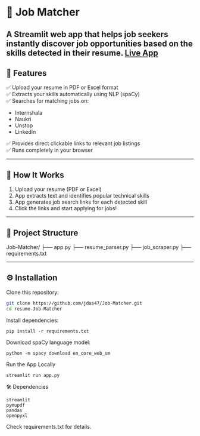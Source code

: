 # 💼 Job Matcher

A Streamlit web app that helps job seekers instantly discover job opportunities based on the skills detected in their resume.
[Live App](https://job-matcher-96j4kalzteevpmwbqgv9in.streamlit.app/)
---

## 🚀 Features

✅ Upload your resume in PDF or Excel format  
✅ Extracts your skills automatically using NLP (spaCy)  
✅ Searches for matching jobs on:
- Internshala
- Naukri
- Unstop
- LinkedIn

✅ Provides direct clickable links to relevant job listings  
✅ Runs completely in your browser

---

## 🔧 How It Works

1. Upload your resume (PDF or Excel)
2. App extracts text and identifies popular technical skills
3. App generates job search links for each detected skill
4. Click the links and start applying for jobs!

---

## 📁 Project Structure

Job-Matcher/
├── app.py
├── resume_parser.py
├── job_scraper.py
├── requirements.txt


---

## ⚙️ Installation

Clone this repository:

```bash
git clone https://github.com/jdas47/Job-Matcher.git
cd resume-Job-Matcher
```

Install dependencies:
```
pip install -r requirements.txt
```
Download spaCy language model:
```
python -m spacy download en_core_web_sm
```

Run the App Locally
```
streamlit run app.py
```

🛠 Dependencies
```
streamlit
pymupdf
pandas
openpyxl
```
Check requirements.txt for details.
 









